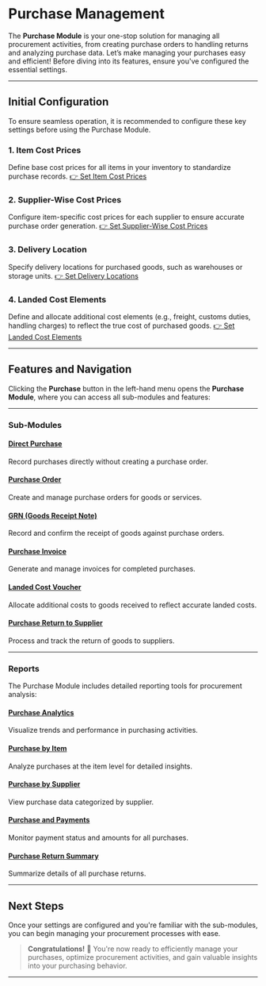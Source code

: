 # Purchase Management

The **Purchase Module** is your one-stop solution for managing all procurement activities, from creating purchase orders to handling returns and analyzing purchase data. Let’s make managing your purchases easy and efficient! Before diving into its features, ensure you've configured the essential settings.

---

## Initial Configuration

To ensure seamless operation, it is recommended to configure these key settings before using the Purchase Module.

### **1. Item Cost Prices**
Define base cost prices for all items in your inventory to standardize purchase records.
[👉 Set Item Cost Prices](https://yourwebsite.com/set-item-cost-prices)

### **2. Supplier-Wise Cost Prices**
Configure item-specific cost prices for each supplier to ensure accurate purchase order generation.
[👉 Set Supplier-Wise Cost Prices](https://yourwebsite.com/set-supplier-wise-cost-prices)

### **3. Delivery Location**
Specify delivery locations for purchased goods, such as warehouses or storage units.
[👉 Set Delivery Locations](https://yourwebsite.com/set-delivery-locations)

### **4. Landed Cost Elements**
Define and allocate additional cost elements (e.g., freight, customs duties, handling charges) to reflect the true cost of purchased goods.
[👉 Set Landed Cost Elements](https://yourwebsite.com/set-landed-cost-elements)

---

## Features and Navigation

Clicking the **Purchase** button in the left-hand menu opens the **Purchase Module**, where you can access all sub-modules and features:

---

### **Sub-Modules**

#### [Direct Purchase](Purchase/Purchase.md)
Record purchases directly without creating a purchase order.

#### [Purchase Order](<../Purchase/Purchase.md>)
Create and manage purchase orders for goods or services.

#### [GRN (Goods Receipt Note)](<grn.md>)
Record and confirm the receipt of goods against purchase orders.

#### [Purchase Invoice](<purchase_invoice.md>)
Generate and manage invoices for completed purchases.

#### [Landed Cost Voucher](<landed_cost_voucher.md>)
Allocate additional costs to goods received to reflect accurate landed costs.

#### [Purchase Return to Supplier](<purchase_return_to_supplier.md>)
Process and track the return of goods to suppliers.

---

### **Reports**

The Purchase Module includes detailed reporting tools for procurement analysis:

#### [Purchase Analytics](<purchase_analytics.md>)
Visualize trends and performance in purchasing activities.

#### [Purchase by Item](<purchase_by_item.md>)
Analyze purchases at the item level for detailed insights.

#### [Purchase by Supplier](<purchase_by_supplier.md>)
View purchase data categorized by supplier.

#### [Purchase and Payments](<purchase_and_payments.md>)
Monitor payment status and amounts for all purchases.

#### [Purchase Return Summary](<purchase_return_summary.md>)
Summarize details of all purchase returns.

---

## Next Steps

Once your settings are configured and you're familiar with the sub-modules, you can begin managing your procurement processes with ease.

> **Congratulations!** 🎉 You're now ready to efficiently manage your purchases, optimize procurement activities, and gain valuable insights into your purchasing behavior.

---